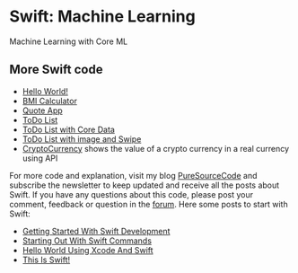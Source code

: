 # Swift: Machine Learning
Machine Learning with Core ML

## More Swift code
- [Hello World!](https://github.com/erossini/Swift-HelloWorld)
- [BMI Calculator](https://github.com/erossini/Swift-BMICalculator)
- [Quote App](https://github.com/erossini/Swift-QuoteApp)
- [ToDo List](https://github.com/erossini/Swift-TodoList)
- [ToDo List with Core Data](https://github.com/erossini/Swift-TodoListCR)
- [ToDo List with image and Swipe](https://github.com/erossini/Swift-ToDoListImageAndSwipe)
- [CryptoCurrency](https://github.com/erossini/Swift-CryptoAPI) shows the value of a crypto currency in a real currency using API

For more code and explanation, visit my blog [PureSourceCode](https://www.puresourcecode.com) and subscribe the newsletter to keep updated and receive all the posts about Swift. If you have any questions about this code, please post your comment, feedback or question in the [forum](https://www.puresourcecode.com/forum/forum/swift/). Here some posts to start with Swift:

- [Getting Started With Swift Development](https://www.puresourcecode.com/programming-languages/swift/getting-started-with-swift-development/)
- [Starting Out With Swift Commands](https://www.puresourcecode.com/programming-languages/swift/starting-out-with-swift-commands/)
- [Hello World Using Xcode And Swift](https://www.puresourcecode.com/programming-languages/swift/hello-world-using-xcode-and-swift/)
- [This Is Swift!](https://www.puresourcecode.com/programming-languages/swift/this-is-swift/)

